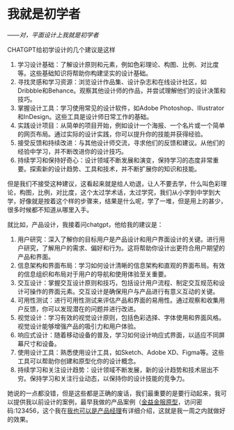 # 我就是初学者

——*对，平面设计上我就是初学者*

CHATGPT给初学设计的几个建议是这样

1. 学习设计基础：了解设计原则和元素，例如色彩理论、构图、比例、对比度等。这些基础知识将帮助你构建坚实的设计基础。
2. 寻找灵感和学习资源：浏览设计作品集、设计杂志和在线设计社区，如Dribbble和Behance。观察其他设计师的作品，并尝试理解他们的设计决策和技巧。
3. 掌握设计工具：学习使用常见的设计软件，如Adobe Photoshop、Illustrator和InDesign。这些工具是设计师日常工作的基础。
4. 实践设计项目：从简单的项目开始，例如设计一个海报、一个名片或一个简单的网页布局。通过实际的设计实践，你可以提升你的技能并获得经验。
5. 接受反馈和持续改进：与其他设计师交流，寻求他们的反馈和建议。从他们的经验中学习，并不断改进你的设计技巧。
6. 持续学习和保持好奇心：设计领域不断发展和演变，保持学习的态度非常重要。探索新的设计趋势、工具和技术，并不断扩展你的知识和技能。

但是我们不接受这种建议，这看起来就是给人劝退，让人不要去学，什么叫色彩理论，构图，比例，对比度，这个太过学术话，太过学究，我们从小学到中学到大学，好像就是按着这个样的步骤来，结果是什么呢，学了一堆，但是用上的甚少，很多时候都不知道从哪里入手。

就比如，产品设计，我接着问chatgpt，他给我的建议是：
1. 用户研究：深入了解你的目标用户是产品设计和用户界面设计的关键。进行用户研究，了解用户的需求、偏好和行为。这将帮助你设计出更符合用户期望的产品和界面。
2. 信息架构和界面布局：学习如何设计清晰的信息架构和直观的界面布局。有效的信息组织和布局对于用户的导航和使用体验至关重要。
3. 交互设计：掌握交互设计原则和技巧，包括设计用户流程、制定交互规范和设计可操作的界面元素。交互设计是确保用户与产品进行有意义互动的关键。
4. 可用性测试：进行可用性测试来评估产品和界面的易用性。通过观察和收集用户反馈，你可以发现潜在的问题并进行改进。
5. 视觉设计：学习有效的视觉设计原则，包括色彩选择、字体使用和界面风格。视觉设计能够增强产品的吸引力和用户体验。
6. 响应式设计：随着移动设备的普及，学习如何设计响应式界面，以适应不同屏幕尺寸和设备。
7. 使用设计工具：熟悉使用设计工具，如Sketch、Adobe XD、Figma等。这些工具可以帮助你创建和原型化你的设计概念。
8. 持续学习和关注设计趋势：设计领域不断发展，新的设计趋势和技术层出不穷。保持学习和关注行业动态，以保持你的设计技能的竞争力。

她说的一点都没错，但是这些都是正确的废话，我们最重要的是要行动起来，我可以提供我以前设计的案例，最早我做的产品案例（[金益金服原型](https://share.mockplus.cn/go/CQSKPPTV64QHEV3F/index.html)，访问密码:123456，这个我在[我也可以是产品经理](./CHAPTER.02.md)有详细介绍，这就是我一周之内就做好的效果。